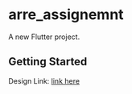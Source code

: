 # arre_assignemnt

A new Flutter project.

## Getting Started

Design Link: [link here](https://www.figma.com/design/T8XDVWt0Ve58hKSJ0Dxj18/Arr%C3%A9-Assignment-FE?node-id=0-1&t=TW6P1hVwYdUyAZOk-1)